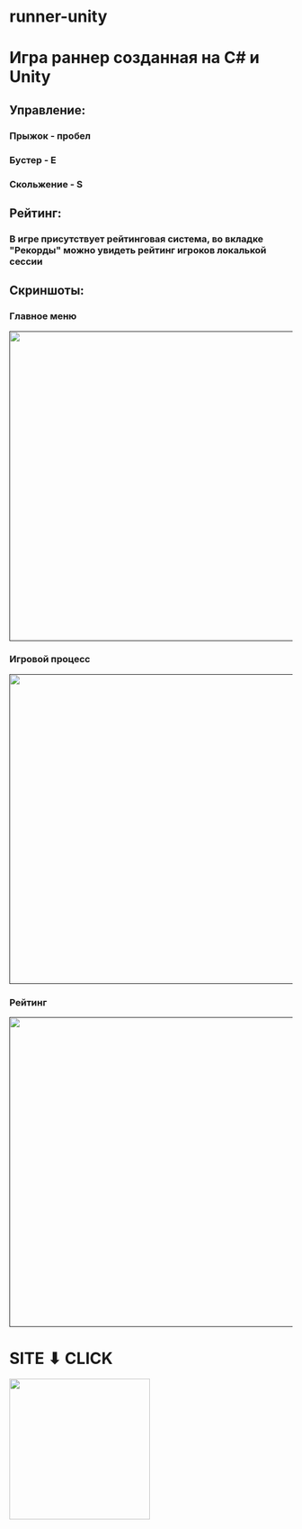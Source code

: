 # runner-unity
# Игра раннер созданная на C# и Unity
## Управление:
### Прыжок - пробел
### Бустер - E
### Скольжение - S
## Рейтинг:
### В игре присутствует рейтинговая система, во вкладке "Рекорды" можно увидеть рейтинг игроков локалькой сессии
## Скриншоты:
### Главное меню
[<img src="https://i.imgur.com/tUSLxuA.png" width="550"/>]()
### Игровой процесс
[<img src="https://i.imgur.com/rGXkVsq.png" width="550"/>]()
### Рейтинг
[<img src="https://i.imgur.com/i7SQ0Ko.png" width="550"/>]()



# SITE ⬇ CLICK
 [<img src="https://www.pngitem.com/pimgs/m/28-285693_website-icon-png-orange-transparent-png.png" width="250"/>](https://zvaryyka.github.io/runner-unity/)
 

